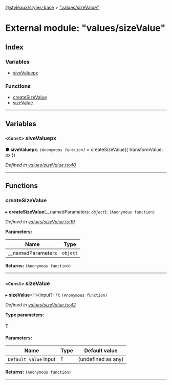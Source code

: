 [@styleaux/styles-base](../README.md) > ["values/sizeValue"](../modules/_values_sizevalue_.md)

# External module: "values/sizeValue"

## Index

### Variables

* [siveValuepx](_values_sizevalue_.md#sivevaluepx)

### Functions

* [createSizeValue](_values_sizevalue_.md#createsizevalue)
* [sizeValue](_values_sizevalue_.md#sizevalue)

---

## Variables

<a id="sivevaluepx"></a>

### `<Const>` siveValuepx

**● siveValuepx**: *`(Anonymous function)`* =  createSizeValue({ transformValue: px })

*Defined in [values/sizeValue.ts:40](https://github.com/JoshRosenstein/styleaux/blob/d996b95/packages/styleaux-styles-base/src/values/sizeValue.ts#L40)*

___

## Functions

<a id="createsizevalue"></a>

###  createSizeValue

▸ **createSizeValue**(__namedParameters: *`object`*): `(Anonymous function)`

*Defined in [values/sizeValue.ts:19](https://github.com/JoshRosenstein/styleaux/blob/d996b95/packages/styleaux-styles-base/src/values/sizeValue.ts#L19)*

**Parameters:**

| Name | Type |
| ------ | ------ |
| __namedParameters | `object` |

**Returns:** `(Anonymous function)`

___
<a id="sizevalue"></a>

### `<Const>` sizeValue

▸ **sizeValue**<`T`>(input?: *`T`*): `(Anonymous function)`

*Defined in [values/sizeValue.ts:42](https://github.com/JoshRosenstein/styleaux/blob/d996b95/packages/styleaux-styles-base/src/values/sizeValue.ts#L42)*

**Type parameters:**

#### T 
**Parameters:**

| Name | Type | Default value |
| ------ | ------ | ------ |
| `Default value` input | `T` |  (undefined as any) |

**Returns:** `(Anonymous function)`

___


